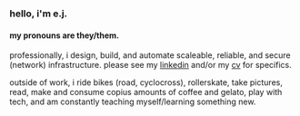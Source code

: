 ### hello, i'm e.j.

#### my pronouns are they/them.

professionally, i design, build, and automate scaleable, reliable, and secure (network) infrastructure. please see my [linkedin](https://linkedin.com/in/ejsdotsh) and/or my [cv](./cv/ejs.pdf) for specifics.

outside of work, i ride bikes (road, cyclocross), rollerskate, take pictures, read, make and consume copius amounts of coffee and gelato, play with tech, and am constantly teaching myself/learning something new.
